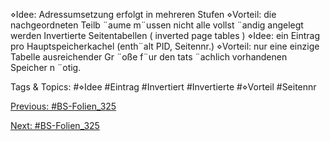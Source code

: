 ⋄Idee: Adressumsetzung erfolgt in mehreren Stufen
⋄Vorteil: die nachgeordneten Teilb ¨aume m¨ussen nicht alle vollst ¨andig angelegt werden
Invertierte Seitentabellen ( inverted page tables )
⋄Idee: ein Eintrag pro Hauptspeicherkachel (enth¨alt PID, Seitennr.)
⋄Vorteil: nur eine einzige Tabelle ausreichender Gr ¨oße f¨ur den tats ¨achlich vorhandenen Speicher n ¨otig.

   Tags & Topics:
   #⋄Idee
   #Eintrag
   #Invertiert
   #Invertierte
   #⋄Vorteil
   #Seitennr

[Previous: #BS-Folien_325](BS-Folien_325.md)

[Next: #BS-Folien_325](BS-Folien_325.md)
